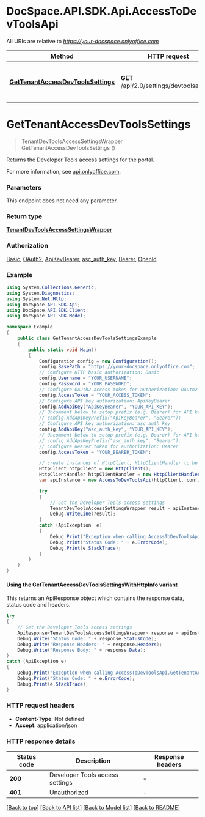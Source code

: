 # DocSpace.API.SDK.Api.AccessToDevToolsApi

All URIs are relative to *https://your-docspace.onlyoffice.com*

| Method | HTTP request | Description |
|--------|--------------|-------------|
| [**GetTenantAccessDevToolsSettings**](#gettenantaccessdevtoolssettings) | **GET** /api/2.0/settings/devtoolsaccess | Get the Developer Tools access settings |

<a id="gettenantaccessdevtoolssettings"></a>
# **GetTenantAccessDevToolsSettings**
> TenantDevToolsAccessSettingsWrapper GetTenantAccessDevToolsSettings ()

Returns the Developer Tools access settings for the portal.

For more information, see [api.onlyoffice.com](https://api.onlyoffice.com/docspace/api-backend/usage-api/get-tenant-access-dev-tools-settings/).

### Parameters
This endpoint does not need any parameter.
### Return type

[**TenantDevToolsAccessSettingsWrapper**](TenantDevToolsAccessSettingsWrapper.md)

### Authorization

[Basic](../README.md#Basic), [OAuth2](../README.md#OAuth2), [ApiKeyBearer](../README.md#ApiKeyBearer), [asc_auth_key](../README.md#asc_auth_key), [Bearer](../README.md#Bearer), [OpenId](../README.md#OpenId)

### Example
```csharp
using System.Collections.Generic;
using System.Diagnostics;
using System.Net.Http;
using DocSpace.API.SDK.Api;
using DocSpace.API.SDK.Client;
using DocSpace.API.SDK.Model;

namespace Example
{
    public class GetTenantAccessDevToolsSettingsExample
    {
        public static void Main()
        {
            Configuration config = new Configuration();
            config.BasePath = "https://your-docspace.onlyoffice.com";
            // Configure HTTP basic authorization: Basic
            config.Username = "YOUR_USERNAME";
            config.Password = "YOUR_PASSWORD";
            // Configure OAuth2 access token for authorization: OAuth2
            config.AccessToken = "YOUR_ACCESS_TOKEN";
            // Configure API key authorization: ApiKeyBearer
            config.AddApiKey("ApiKeyBearer", "YOUR_API_KEY");
            // Uncomment below to setup prefix (e.g. Bearer) for API key, if needed
            // config.AddApiKeyPrefix("ApiKeyBearer", "Bearer");
            // Configure API key authorization: asc_auth_key
            config.AddApiKey("asc_auth_key", "YOUR_API_KEY");
            // Uncomment below to setup prefix (e.g. Bearer) for API key, if needed
            // config.AddApiKeyPrefix("asc_auth_key", "Bearer");
            // Configure Bearer token for authorization: Bearer
            config.AccessToken = "YOUR_BEARER_TOKEN";

            // create instances of HttpClient, HttpClientHandler to be reused later with different Api classes
            HttpClient httpClient = new HttpClient();
            HttpClientHandler httpClientHandler = new HttpClientHandler();
            var apiInstance = new AccessToDevToolsApi(httpClient, config, httpClientHandler);

            try
            {
                // Get the Developer Tools access settings
                TenantDevToolsAccessSettingsWrapper result = apiInstance.GetTenantAccessDevToolsSettings();
                Debug.WriteLine(result);
            }
            catch (ApiException  e)
            {
                Debug.Print("Exception when calling AccessToDevToolsApi.GetTenantAccessDevToolsSettings: " + e.Message);
                Debug.Print("Status Code: " + e.ErrorCode);
                Debug.Print(e.StackTrace);
            }
        }
    }
}
```

#### Using the GetTenantAccessDevToolsSettingsWithHttpInfo variant
This returns an ApiResponse object which contains the response data, status code and headers.

```csharp
try
{
    // Get the Developer Tools access settings
    ApiResponse<TenantDevToolsAccessSettingsWrapper> response = apiInstance.GetTenantAccessDevToolsSettingsWithHttpInfo();
    Debug.Write("Status Code: " + response.StatusCode);
    Debug.Write("Response Headers: " + response.Headers);
    Debug.Write("Response Body: " + response.Data);
}
catch (ApiException e)
{
    Debug.Print("Exception when calling AccessToDevToolsApi.GetTenantAccessDevToolsSettingsWithHttpInfo: " + e.Message);
    Debug.Print("Status Code: " + e.ErrorCode);
    Debug.Print(e.StackTrace);
}
```

### HTTP request headers

 - **Content-Type**: Not defined
 - **Accept**: application/json


### HTTP response details
| Status code | Description | Response headers |
|-------------|-------------|------------------|
| **200** | Developer Tools access settings |  -  |
| **401** | Unauthorized |  -  |

[[Back to top]](#) [[Back to API list]](../README.md#documentation-for-api-endpoints) [[Back to Model list]](../README.md#documentation-for-models) [[Back to README]](../README.md)

